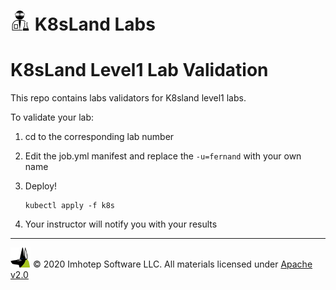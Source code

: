 # <img src="assets/lab.png" width="32" height="auto"/> K8sLand Labs

# K8sLand Level1 Lab Validation

This repo contains labs validators for K8sland level1 labs.

To validate your lab:

1. cd to the corresponding lab number
2. Edit the job.yml manifest and replace the `-u=fernand` with your own name
3. Deploy!

      ```shell
      kubectl apply -f k8s
      ```

4. Your instructor will notify you with your results

---
<img src="assets/imhotep_logo.png" width="32" height="auto"/> © 2020 Imhotep Software LLC.
All materials licensed under [Apache v2.0](http://www.apache.org/licenses/LICENSE-2.0)
